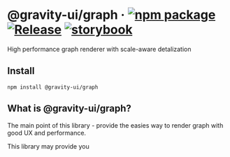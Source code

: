 # @gravity-ui/graph &middot; [![npm package](https://img.shields.io/npm/v/@gravity-ui/graph)](https://www.npmjs.com/package/@gravity-ui/graph) [![Release](https://img.shields.io/github/actions/workflow/status/gravity-ui/graph/release.yml?branch=main&label=Release)](https://github.com/gravity-ui/graph/actions/workflows/release.yml?query=branch:main) [![storybook](https://img.shields.io/badge/Storybook-deployed-ff4685)](https://preview.gravity-ui.com/graph/)

High performance graph renderer with scale-aware detalization

## Install

```shell
npm install @gravity-ui/graph
```


## What is @gravity-ui/graph?

The main point of this library - provide the easies way to render graph with good UX and performance. 

This library may provide you 